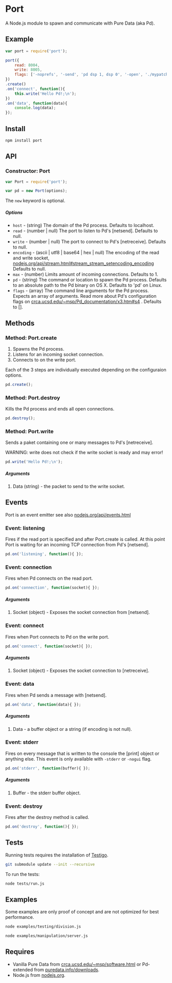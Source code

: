 # Port

A Node.js module to spawn and communicate with Pure Data (aka Pd).



Example
-------

```js
var port = require('port');

port({
	read: 8004,
	write: 8005,
	flags: ['-noprefs', '-send', 'pd dsp 1, dsp 0', '-open', './mypatch.pd']
})
.create()
.on('connect', function(){
	this.write('Hello Pd!;\n');
})
.on('data', function(data){
	console.log(data);
});
```



Install
-------

```bash
npm install port
```



API
---

### Constructor: Port

```js
var Port = require('port');

var pd = new Port(options);
```

The `new` keyword is optional.

##### Options

  - `host` - (string) The domain of the Pd process. Defaults to localhost.
  - `read` - (number | null) The port to listen to Pd's [netsend]. 
  Defaults to null.
  - `write` - (number | null) The port to connect to Pd's [netreceive]. 
  Defaults to null.
  - `encoding` - (ascii | utf8 | base64 | hex | null)
  The encoding of the read and write socket, 
  [nodejs.org/api/stream.html#stream_stream_setencoding_encoding](http://nodejs.org/api/stream.html#stream_stream_setencoding_encoding)
  Defaults to null.
  - `max` - (number) Limits amount of incoming connections. Defaults to 1.
  - `pd` - (string) The command or location to spawn the Pd process. 
  Defaults to an absolute path to the Pd binary on OS X.
  Defaults to 'pd' on Linux.
  - `flags` - (array) The command line arguments for the Pd process. 
  Expects an array of arguments. Read more about Pd's configuration flags on 
  [crca.ucsd.edu/~msp/Pd_documentation/x3.htm#s4](http://crca.ucsd.edu/~msp/Pd_documentation/x3.htm#s4) . 
  Defaults to [].



Methods
-------


### Method: Port.create

1. Spawns the Pd process.
2. Listens for an incoming socket connection.
3. Connects to on the write port.

Each of the 3 steps are individually executed depending on the configuraion options.

```js
pd.create();
```



### Method: Port.destroy

Kills the Pd process and ends all open connections. 

```js
pd.destroy();
```



### Method: Port.write

Sends a paket containing one or many messages to Pd's [netreceive].

WARNING: write does not check if the write socket is ready and may error!

```js
pd.write('Hello Pd!;\n');
```

##### Arguments

1. Data (string) - the packet to send to the write socket.



Events
------

Port is an event emitter see also
[nodejs.org/api/events.html](http://nodejs.org/api/events.html)



### Event: listening

Fires if the read port is specified and after Port.create is called. 
At this point Port is waiting for an incoming TCP connection from Pd's [netsend].

```js
pd.on('listening', function(){ });
```



### Event: connection

Fires when Pd connects on the read port. 

```js
pd.on('connection', function(socket){ });
```

##### Arguments

1. Socket (object) - Exposes the socket connection from [netsend].



### Event: connect

Fires when Port connects to Pd on the write port. 

```js
pd.on('connect', function(socket){ });
```

##### Arguments

1. Socket (object) - Exposes the socket connection to [netreceive].



### Event: data

Fires when Pd sends a message with [netsend]. 

```js
pd.on('data', function(data){ });
```

##### Arguments

1. Data - a buffer object or a string (if encoding is not null).



### Event: stderr

Fires on every message that is written to the console the [print] object 
or anything else. This event is only available with `-stderr` or `-nogui` flag.

```js
pd.on('stderr', function(buffer){ });
```

##### Arguments

1. Buffer - the stderr buffer object.



### Event: destroy

Fires after the destroy method is called. 

```js
pd.on('destroy', function(){ });
```


Tests
-----

Running tests requires the installation of 
[Testigo](https://github.com/keeto/testigo).

```bash
git submodule update --init --recursive
```

To run the tests:

```bash
node tests/run.js
```



Examples
--------

Some examples are only proof of concept and are not optimized for best performance.

```bash
node examples/testing/division.js

node examples/manipulation/server.js
```

Requires
--------

  - Vanilla Pure Data from 
  [crca.ucsd.edu/~msp/software.html](http://crca.ucsd.edu/~msp/software.html)
  or Pd-extended from [puredata.info/downloads](http://puredata.info/downloads).
  - Node.js from [nodejs.org](http://nodejs.org/).
